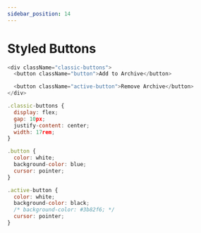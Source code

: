 ```yaml
---
sidebar_position: 14
---
```


# Styled Buttons

```javascript title="Buttons.jsx"
<div className="classic-buttons">
  <button className="button">Add to Archive</button>

  <button className="active-button">Remove Archive</button>
</div>
```

```javascript title="Buttons.css"
.classic-buttons {
  display: flex;
  gap: 10px;
  justify-content: center;
  width: 17rem;
}

.button {
  color: white;
  background-color: blue;
  cursor: pointer;
}

.active-button {
  color: white;
  background-color: black;
  /* background-color: #3b82f6; */
  cursor: pointer;
}
```
